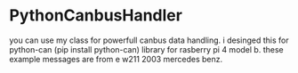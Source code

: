 # PythonCanbusHandler
you can use my class for powerfull canbus data handling.
i desinged this for python-can (pip install python-can) library for rasberry pi 4 model b.
these example messages are from e w211 2003 mercedes benz. 
